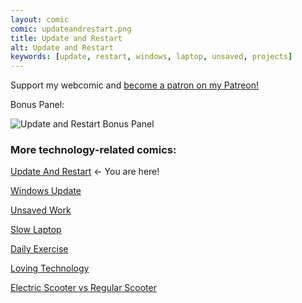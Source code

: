 ```yaml
---
layout: comic
comic: updateandrestart.png
title: Update and Restart
alt: Update and Restart
keywords: [update, restart, windows, laptop, unsaved, projects]
---
```


Support my webcomic and [become a patron on my Patreon!](https://www.patreon.com/lolnein)

Bonus Panel:

![Update and Restart Bonus Panel](/images/updateandrestart_bonus.png)


### More technology-related comics:

[Update And Restart](https://lolnein.com/2018/01/26/updateandrestart/) <- You are here!

[Windows Update](https://lolnein.com/2018/06/14/windowsupdate/)

[Unsaved Work](https://lolnein.com/2018/06/18/unsavedwork/)

[Slow Laptop](https://lolnein.com/2018/08/30/slowlaptop/)

[Daily Exercise](https://lolnein.com/2019/05/28/dailyexercise/)

[Loving Technology](https://lolnein.com/2019/11/06/lovingtechnology/)

[Electric Scooter vs Regular Scooter](https://lolnein.com/2019/11/12/electricscootervsregularscooter/)